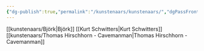 ```yaml
---
{"dg-publish":true,"permalink":"/kunstenaars/kunstenaars/","dgPassFrontmatter":true}
---
```


[[kunstenaars/Björk\|Björk]]
[[Kurt Schwitters\|Kurt Schwitters]]
[[kunstenaars/Thomas Hirschhorn - Cavemanman\|Thomas Hirschhorn - Cavemanman]]
